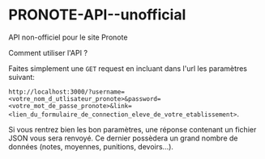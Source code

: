 # PRONOTE-API--unofficial

API non-officiel pour le site Pronote

Comment utiliser l'API ?

Faites simplement une 
```GET```
request en incluant dans l'url les paramètres suivant:

```http://localhost:3000/?username=<votre_nom_d_utlisateur_pronote>&password=<votre_mot_de_passe_pronote>&link=<lien_du_formulaire_de_connection_eleve_de_votre_etablissement>```.

Si vous rentrez bien les bon paramètres, une réponse contenant un fichier JSON vous sera renvoyé. Ce dernier possèdera un grand nombre de données (notes, moyennes, punitions, devoirs...).
